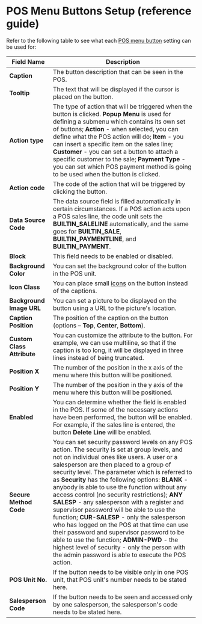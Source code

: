 # POS Menu Buttons Setup (reference guide)

Refer to the following table to see what each [POS menu button](../howto/add_button_to_pos_menu.md) setting can be used for:

| Field Name      | Description |
| ----------- | ----------- |
| **Caption** | The button description that can be seen in the POS. |
| **Tooltip** | The text that will be displayed if the cursor is placed on the button.
| **Action type** | The type of action that will be triggered when the button is clicked. **Popup Menu** is used for defining a submenu which contains its own set of buttons; **Action** - when selected, you can define what the POS action will do; **Item** - you can insert a specific item on the sales line; **Customer** - you can set a button to attach a specific customer to the sale; **Payment Type** - you can set which POS payment method is going to be used when the button is clicked. |
| **Action code** | The code of the action that will be triggered by clicking the button. |
| **Data Source Code** | The data source field is filled automatically in certain circumstances. If a POS action acts upon a POS sales line, the code unit sets the **BUILTIN_SALELINE** automatically, and the same goes for **BUILTIN_SALE**, **BUILTIN_PAYMENTLINE**, and **BUILTIN_PAYMENT**. |
| **Block** | This field needs to be enabled or disabled. |
| **Background Color** | You can set the background color of the button in the POS unit. |
| **Icon Class** | You can place small [icons](https://fontawesome.com/v6/search?o=r&m=free) on the button instead of the captions. |
| **Background Image URL** | You can set a picture to be displayed on the button using a URL to the picture's location. |
| **Caption Position** | The position of the caption on the button (options – **Top**, **Center**, **Bottom**). |
| **Custom Class Attribute** | You can customize the attribute to the button. For example, we can use multiline, so that if the caption is too long, it will be displayed in three lines instead of being truncated. |
| **Position X** | The number of the position in the x axis of the menu where this button will be positioned. | 
| **Position Y** | The number of the position in the y axis of the menu where this button will be positioned. |
| **Enabled** | You can determine whether the field is enabled in the POS. If some of the necessary actions have been performed, the button will be enabled. For example, if the sales line is entered, the button **Delete Line** will be enabled. |
| **Secure Method Code** | You can set security password levels on any POS action. The security is set at group levels, and not on individual ones like users. A user or a salesperson are then placed to a group of security level. The parameter which is referred to as **Security** has the following options: **BLANK** - anybody is able to use the function without any access control (no security restrictions); **ANY SALESP** - any salesperson with a register and supervisor password will be able to use the function; **CUR-SALESP** - only the salesperson who has logged on the POS at that time can use their password and supervisor password to be able to use the function; **ADMIN-PWD** - the highest level of security - only the person with the admin password is able to execute the POS action. |
| **POS Unit No.** | If the button needs to be visible only in one POS unit, that POS unit's number needs to be stated here. | 
| **Salesperson Code** | If the button needs to be seen and accessed only by one salesperson, the salesperson's code needs to be stated here. |
